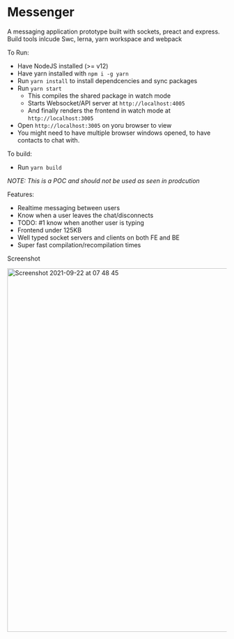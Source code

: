 # Messenger

A messaging application prototype built with sockets, preact and express. Build tools inlcude Swc, lerna, yarn workspace and webpack

To Run:

- Have NodeJS installed (>= v12)
- Have yarn installed with `npm i -g yarn`
- Run `yarn install` to install dependcencies and sync packages
- Run `yarn start`
  - This compiles the shared package in watch mode
  - Starts Websocket/API server at `http://localhost:4005`
  - And finally renders the frontend in watch mode at `http://localhost:3005`
- Open `http://localhost:3005` on yoru browser to view
- You might need to have multiple browser windows opened, to have contacts to chat with.

To build:

- Run `yarn build`

_NOTE: This is a POC and should not be used as seen in prodcution_

Features:

- Realtime messaging between users
- Know when a user leaves the chat/disconnects
- TODO: #1 know when another user is typing
- Frontend under 125KB
- Well typed socket servers and clients on both FE and BE
- Super fast compilation/recompilation times

Screenshot

<img width="833" alt="Screenshot 2021-09-22 at 07 48 45" src="https://user-images.githubusercontent.com/22247592/134296408-2d08c18d-881b-480f-9e8f-f94359cef17e.png">


